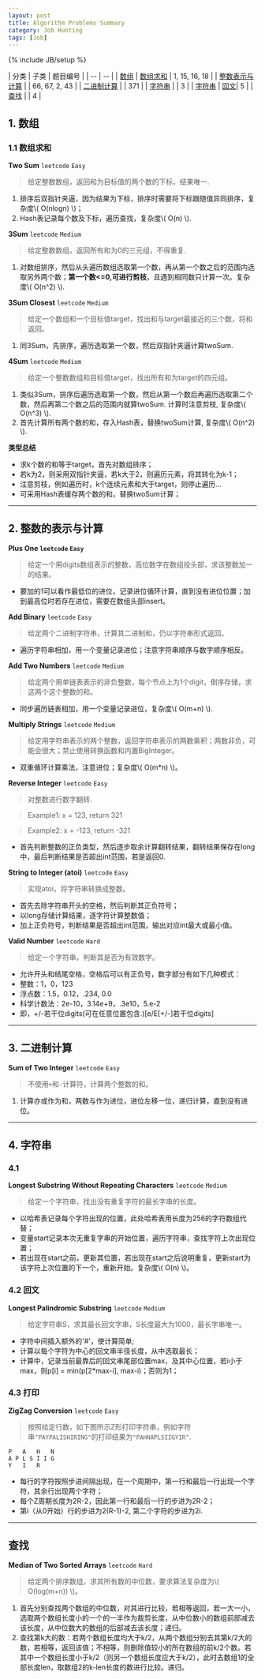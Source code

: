 ```yaml
---
layout: post
title: Algorithm Problems Summary
category: Job Hunting
tags: [Job]
---
```

{% include JB/setup %}

| 分类 | 子类 | 题目编号 |
| -- | -- |
| [数组](#数组) | [数组求和](#数组求和) | 1, 15, 16, 18 |
| [整数表示与计算](#整数表示与计算) | | 66, 67, 2, 43 |
| [二进制计算](#二进制计算) | | 371 |
| [字符串](#字符串) | | 3 |
| [字符串](#字符串) | [回文](#回文)| 5 |
| [查找](#查找) | | 4 |


## 1. 数组

### 1.1 数组求和

**Two Sum** `leetcode` `Easy`

> 给定整数数组，返回和为目标值的两个数的下标，结果唯一.

1. 排序后双指针夹逼，因为结果为下标，排序时需要将下标跟随值异同排序，复杂度\\( O(nlogn) \\)；
2. Hash表记录每个数及下标，遍历查找，复杂度\\( O(n) \\).

**3Sum** `leetcode` `Medium`

> 给定整数数组，返回所有和为0的三元组，不得重复.

1. 对数组排序，然后从头遍历数组选取第一个数，再从第一个数之后的范围内选取另外两个数；**第一个数<=0,可进行剪枝**，且遇到相同数只计算一次。复杂度\\( O(n^2) \\).

**3Sum Closest** `leetcode` `Medium`

> 给定一个数组和一个目标值target，找出和与target最接近的三个数，将和返回。

1. 同3Sum，先排序，遍历选取第一个数，然后双指针夹逼计算twoSum.

**4Sum** `leetcode` `Medium`

> 给定一个整数数组和目标值target，找出所有和为target的四元组。

1. 类似3Sum，排序后遍历选取第一个数，然后从第一个数后再遍历选取第二个数，然后再第二个数之后的范围内就算twoSum. 计算时注意剪枝, 复杂度\\( O(n^3) \\).
2. 首先计算所有两个数的和，存入Hash表，替换twoSum计算, 复杂度\\( O(n^2) \\).

**类型总结**

- 求k个数的和等于target，首先对数组排序；
- 若k为2，则采用双指针夹逼，若k大于2，则遍历元素，将其转化为k-1；
- 注意剪枝，例如遍历时，k个连续元素和大于target，则停止遍历...
- 可采用Hash表缓存两个数的和，替换twoSum计算；

---

## 2. 整数的表示与计算

**Plus One `leetcode` `Easy`**

> 给定一个用digits数组表示的整数，高位数字在数组投头部，求该整数加一的结果。

- 要加的1可以看作最低位的进位，记录进位循环计算，直到没有进位位置；加到最高位时若存在进位，需要在数组头部insert。

**Add Binary** `leetcode` `Easy`

> 给定两个二进制字符串，计算其二进制和，仍以字符串形式返回。

- 遍历字符串相加，用一个变量记录进位；注意字符串顺序与数字顺序相反。

**Add Two Numbers** `leetcode` `Medium`

> 给定两个用单链表表示的非负整数，每个节点上为1个digit，倒序存储，求这两个这个整数的和。

- 同步遍历链表相加，用一个变量记录进位，复杂度\\( O(m+n) \\).

**Multiply Strings** `leetcode` `Medium`

> 给定用字符串表示的两个整数，返回字符串表示的两数乘积；两数非负，可能会很大；禁止使用转换函数和内置BigInteger。

- 双重循环计算乘法，注意进位；复杂度\\( O(m*n) \\)。

**Reverse Integer** `leetcode` `Easy`

> 对整数进行数字翻转.

> Example1: x = 123, return 321

> Example2: x = -123, return -321

- 首先判断整数的正负类型，然后逐步取余计算翻转结果，翻转结果保存在long中，最后判断结果是否超出int范围，若是返回0.

**String to Integer (atoi)** `leetcode` `Easy`

> 实现atoi，将字符串转换成整数。

- 首先去除字符串开头的空格，然后判断其正负符号；
- 以long存储计算结果，逐字符计算整数值；
- 加上正负符号，判断结果是否超出int范围，输出对应int最大或最小值。

**Valid Number** `leetcode` `Hard`

> 给定一个字符串，判断其是否为有效数字。

- 允许开头和结尾空格，空格后可以有正负号，数字部分有如下几种模式：
- 整数：1，0，123
- 浮点数：1.5，0.12，.234, 0.0
- 科学计数法：2e-10，3.14e+9，.3e10，5.e-2
- 即，+/-若干位digits(可在任意位置包含.)[e/E[+/-]若干位digits]

---

## 3. 二进制计算

**Sum of Two Integer** `leetcode` `Easy`

> 不使用`+`和`-`计算符，计算两个整数的和。

1. 计算亦或作为和，两数与作为进位，进位左移一位，递归计算，直到没有进位。

---

## 4. 字符串

### 4.1

**Longest Substring Without Repeating Characters** `leetcode` `Medium`

> 给定一个字符串，找出没有重复字符的最长字串的长度。

- 以哈希表记录每个字符出现的位置，此处哈希表用长度为256的字符数组代替；
- 变量start记录本次无重复字串的开始位置，遍历字符串，查找字符上次出现位置；
- 若出现在start之前，更新其位置，若出现在start之后说明重复，更新start为该字符上次位置的下一个，重新开始。复杂度\\( O(n) \\)。

### 4.2 回文

**Longest Palindromic Substring** `leetcode` `Medium`

> 给定字符串S，求其最长回文字串，S长度最大为1000，最长字串唯一。

- 字符中间插入额外的'#'，使计算简单;
- 计算以每个字符为中心的回文串半径长度，从中选取最长；
- 计算中，记录当前最靠后的回文串尾部位置max，及其中心位置，若i小于max，则p[i] = min(p[2*max-i], max-i)；否则为1；

### 4.3 打印

**ZigZag Conversion** `leetcode` `Easy`

> 按照给定行数，如下图所示Z形打印字符串，例如字符串`"PAYPALISHIRING"`的打印结果为`"PAHNAPLSIIGYIR"`.

```
P   A   H   N
A P L S I I G
Y   I   R
```

- 每行的字符按照步进间隔出现，在一个周期中，第一行和最后一行出现一个字符，其余行出现两个字符；
- 每个Z周期长度为2R-2，因此第一行和最后一行的步进为2R-2；
- 第i（从0开始）行的步进为2(R-1)-2, 第二个字符的步进为2i.

---

## 查找

**Median of Two Sorted Arrays** `leetcode` `Hard`

> 给定两个排序数组，求其所有数的中位数，要求算法复杂度为\\( O(log(m+n)) \\)。

1. 首先分别查找两个数组的中位数，对其进行比较，若相等返回，若一大一小，选取两个数组长度小的一个的一半作为裁剪长度，从中位数小的数组前部减去该长度，从中位数大的数组的后部减去该长度；递归。
2. 查找第k大的数：若两个数组长度均大于k/2，从两个数组分别去其第k/2大的数，若相等，返回该值；不相等，则删除值较小的所在数组的前k/2个数。若其中一个数组长度小于k/2（则另一个数组长度应大于k/2），此时去数组1的全部长度len，取数组2的k-len长度的数进行比较。递归。
